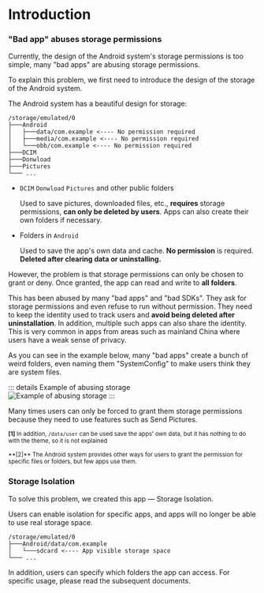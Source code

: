 # Introduction

### "Bad app" abuses storage permissions

Currently, the design of the Android system's storage permissions is too simple, many "bad apps" are abusing storage permissions.

To explain this problem, we first need to introduce the design of the storage of the Android system.


The Android system has a beautiful design for storage:

```
/storage/emulated/0
├───Android
│   ├───data/com.example <---- No permission required
│   ├───media/com.example <---- No permission required
│   └───obb/com.example <---- No permission required
├───DCIM
├───Donwload
├───Pictures
└─── ...
```

* `DCIM` `Donwload` `Pictures` and other public folders
   
  Used to save pictures, downloaded files, etc., **requires** storage permissions, **can only be deleted by users**. Apps can also create their own folders if necessary.

* Folders in `Android`

  Used to save the app's own data and cache. **No permission** is required. **Deleted after clearing data or uninstalling.**

However, the problem is that storage permissions can only be chosen to grant or deny. Once granted, the app can read and write to **all folders**.

This has been abused by many "bad apps" and "bad SDKs". They ask for storage permissions and even refuse to run without permission. They need to keep the identity used to track users and **avoid being deleted after uninstallation**. In addition, multiple such apps can also share the identity. This is very common in apps from areas such as mainland China where users have a weak sense of privacy.

As you can see in the example below, many "bad apps" create a bunch of weird folders, even naming them "SystemConfig" to make users think they are system files.

::: details Example of abusing storage
<br>
<img :src="$withBase('/images/chaos_storage.png')" alt="Example of abusing storage">
:::

Many times users can only be forced to grant them storage permissions because they need to use features such as Send Pictures.

<sub> **[1]** In addition, `/data/user` can be used save the apps' own data, but it has nothing to do with the theme, so it is not explained</sub>
<p><sub> **[2]** The Android system provides other ways for users to grant the permission for specific files or folders, but few apps use them.</sub>

### Storage Isolation

To solve this problem, we created this app — Storage Isolation.

Users can enable isolation for specific apps, and apps will no longer be able to use real storage space.

```
/storage/emulated/0
├───Android/data/com.example
│   └───sdcard <---- App visible storage space
└─── ...
```

In addition, users can specify which folders the app can access. For specific usage, please read the subsequent documents.